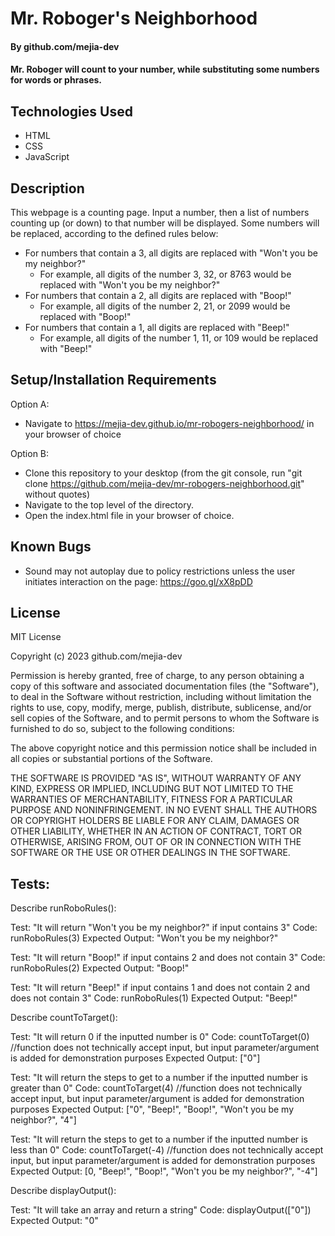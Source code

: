 # Mr. Roboger's Neighborhood

#### By github.com/mejia-dev

#### Mr. Roboger will count to your number, while substituting some numbers for words or phrases.

## Technologies Used

* HTML
* CSS
* JavaScript

## Description

This webpage is a counting page. Input a number, then a list of numbers counting up (or down) to that number will be displayed.
Some numbers will be replaced, according to the defined rules below:

* For numbers that contain a 3, all digits are replaced with "Won't you be my neighbor?"
  * For example, all digits of the number 3, 32, or 8763 would be replaced with "Won't you be my neighbor?"
* For numbers that contain a 2, all digits are replaced with "Boop!"
  * For example, all digits of the number 2, 21, or 2099 would be replaced with "Boop!"
* For numbers that contain a 1, all digits are replaced with "Beep!"
  * For example, all digits of the number 1, 11, or 109 would be replaced with "Beep!"

## Setup/Installation Requirements
Option A:
* Navigate to https://mejia-dev.github.io/mr-robogers-neighborhood/ in your browser of choice

Option B:
* Clone this repository to your desktop (from the git console, run "git clone https://github.com/mejia-dev/mr-robogers-neighborhood.git" without quotes)
* Navigate to the top level of the directory.
* Open the index.html file in your browser of choice.


## Known Bugs

* Sound may not autoplay due to policy restrictions unless the user initiates interaction on the page: https://goo.gl/xX8pDD

## License

MIT License

Copyright (c) 2023 github.com/mejia-dev

Permission is hereby granted, free of charge, to any person obtaining a copy
of this software and associated documentation files (the "Software"), to deal
in the Software without restriction, including without limitation the rights
to use, copy, modify, merge, publish, distribute, sublicense, and/or sell
copies of the Software, and to permit persons to whom the Software is
furnished to do so, subject to the following conditions:

The above copyright notice and this permission notice shall be included in all
copies or substantial portions of the Software.

THE SOFTWARE IS PROVIDED "AS IS", WITHOUT WARRANTY OF ANY KIND, EXPRESS OR
IMPLIED, INCLUDING BUT NOT LIMITED TO THE WARRANTIES OF MERCHANTABILITY,
FITNESS FOR A PARTICULAR PURPOSE AND NONINFRINGEMENT. IN NO EVENT SHALL THE
AUTHORS OR COPYRIGHT HOLDERS BE LIABLE FOR ANY CLAIM, DAMAGES OR OTHER
LIABILITY, WHETHER IN AN ACTION OF CONTRACT, TORT OR OTHERWISE, ARISING FROM,
OUT OF OR IN CONNECTION WITH THE SOFTWARE OR THE USE OR OTHER DEALINGS IN THE
SOFTWARE.

## Tests:

Describe runRoboRules():

Test: "It will return "Won't you be my neighbor?" if input contains 3"
Code: runRoboRules(3)
Expected Output: "Won't you be my neighbor?"

Test: "It will return "Boop!" if input contains 2 and does not contain 3"
Code: runRoboRules(2)
Expected Output: "Boop!"

Test: "It will return "Beep!" if input contains 1 and does not contain 2 and does not contain 3"
Code: runRoboRules(1)
Expected Output: "Beep!"


Describe countToTarget():

Test: "It will return 0 if the inputted number is 0"
Code: countToTarget(0)
//function does not technically accept input, but input parameter/argument is added for demonstration purposes
Expected Output: ["0"]

Test: "It will return the steps to get to a number if the inputted number is greater than 0"
Code: countToTarget(4)
//function does not technically accept input, but input parameter/argument is added for demonstration purposes
Expected Output: ["0", "Beep!", "Boop!", "Won't you be my neighbor?", "4"]

Test: "It will return the steps to get to a number if the inputted number is less than 0"
Code: countToTarget(-4)
//function does not technically accept input, but input parameter/argument is added for demonstration purposes
Expected Output: [0, "Beep!", "Boop!", "Won't you be my neighbor?", "-4"]


Describe displayOutput():

Test: "It will take an array and return a string"
Code: displayOutput(["0"])
Expected Output: "0"
